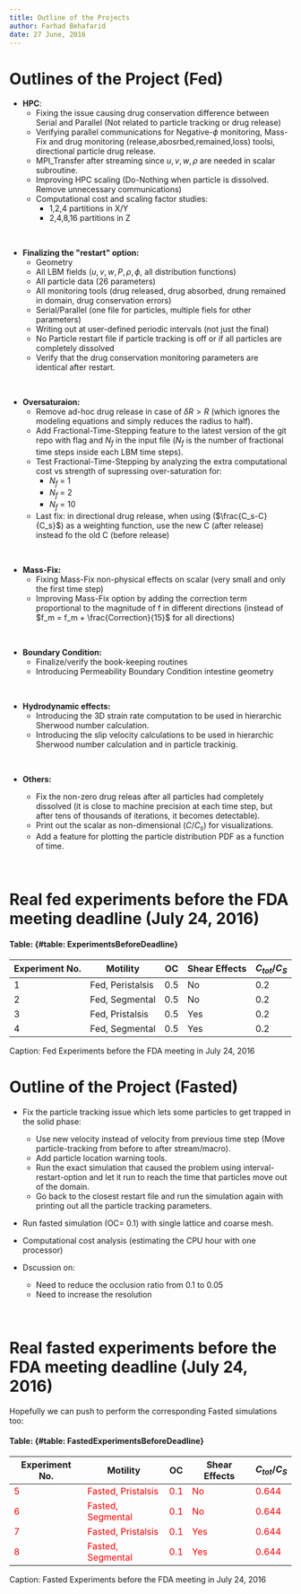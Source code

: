 ```yaml
---
title: Outline of the Projects
author: Farhad Behafarid
date: 27 June, 2016
---
```


# Outlines of the Project (Fed)

* **HPC**:
	* Fixing the issue causing drug conservation difference between Serial and Parallel (Not related to particle tracking or drug release)
	* Verifying parallel communications for Negative-$\phi$ monitoring, Mass-Fix and drug monitoring (release,abosrbed,remained,loss) toolsi, directional particle drug release.
	* MPI_Transfer after streaming since $u, v, w, \rho$ are needed in scalar subroutine.
	* Improving HPC scaling (Do-Nothing when particle is dissolved. Remove unnecessary communications)
	* Computational cost and scaling factor studies:
		* 1,2,4 partitions in X/Y 
		* 2,4,8,16 partitions in Z

&nbsp;


* **Finalizing the "restart" option:**
	* Geometry
	* All LBM fields ($u, v, w, P, \rho, \phi$,  all distribution functions)
	* All particle data (26 parameters)
	* All monitoring tools (drug released, drug absorbed, drung remained in domain, drug conservation errors)
	* Serial/Parallel (one file for particles, multiple fiels for other parameters)
	* Writing out at user-defined periodic intervals (not just the final)
	* No Particle restart file if particle tracking is off or if all particles are completely dissolved
	* Verify that the drug conservation monitoring parameters are identical after restart.

&nbsp;

* **Oversaturaion:**
	* Remove ad-hoc drug release in case of  $\delta R > R$ (which ignores the modeling equations and simply reduces the radius to half).
	* Add Fractional-Time-Stepping feature to the latest version of the git repo with flag and $N_f$ in the input file ($N_f$ is the number of fractional time steps inside each LBM time steps).
	* Test Fractional-Time-Stepping by analyzing the extra computational cost vs strength of supressing over-saturation for:
		* $N_f$ = 1
		* $N_f$ = 2
		* $N_f$ = 10
	* Last fix: in directional drug release, when using ($\frac{C_s-C}{C_s}$) as a weighting function, use the new C (after release) instead fo the old C (before release)

&nbsp;

* **Mass-Fix:**
	* Fixing Mass-Fix non-physical effects on scalar (very small and only the first time step)
	* Improving Mass-Fix option by adding the correction term proportional to the magnitude of f in different directions (instead of $f_m = f_m + \frac{Correction}{15}$ for all directions)

&nbsp;

* **Boundary Condition:** 
	* Finalize/verify the book-keeping routines
	* Introducing Permeability Boundary Condition intestine geometry

&nbsp;

* **Hydrodynamic effects:**
	* Introducing the 3D strain rate computation to be used in  hierarchic Sherwood number calculation.
	* Introducing the slip velocity calculations to be used in hierarchic Sherwood number calculation and in particle trackinig.

&nbsp;

* **Others:**

	* Fix the non-zero drug releas after all particles had completely dissolved (it is close to machine precision at each time step, but after tens of thousands of iterations, it becomes detectable).
	* Print out the scalar as non-dimensional ($C/C_s$) for visualizations.
	* Add a feature for plotting the particle distribution PDF as a function of time.


&nbsp;



# Real fed experiments before the FDA meeting deadline (July 24, 2016)

#### Table:  {#table: ExperimentsBeforeDeadline}

| Experiment No.                | Motility                                      | OC                            |Shear Effects                  |$C_{tot}/C_S$  |
|-------------------------------|-----------------------------------------------|-------------------------------|-------------------------------|---------------|
| 1                             |                        Fed,    Peristalsis    | 0.5                           | No                            |0.2            |
| 2                             |                        Fed,    Segmental      | 0.5                           | No                            |0.2            |
| 3                             |                        Fed,    Pristalsis     | 0.5                           | Yes                           |0.2            |
| 4                             |                        Fed,    Segmental      | 0.5                           | Yes                           |0.2            |

Caption: Fed Experiments before the FDA meeting in July 24, 2016
























# Outline of the Project (Fasted)

* Fix the particle tracking issue which lets some particles to get trapped in the solid phase:
	* Use new velocity instead of velocity from previous time step (Move particle-tracking from before to after stream/macro).
	* Add particle location warning tools. 
	* Run the exact simulation that caused the problem using interval-restart-option and let it run to reach the time that particles move out of the domain.
	* Go back to the closest restart file and run the simulation again with printing out all the particle tracking parameters.

* Run fasted simulation (OC= 0.1) with single lattice and coarse mesh.

* Computational cost analysis (estimating the CPU hour with one processor)

* Dscussion on:
	* Need to reduce the occlusion ratio from 0.1 to 0.05
	* Need to increase the resolution


&nbsp;


# Real fasted experiments before the FDA meeting deadline (July 24, 2016)

Hopefully we can push to perform the corresponding Fasted simulations too:

#### Table:  {#table: FastedExperimentsBeforeDeadline}

| Experiment No.                | Motility                                      | OC                            |Shear Effects                  |$C_{tot}/C_S$  		|
|-------------------------------|-----------------------------------------------|-------------------------------|-------------------------------|-------------------------------|
|<span style="color:red"> 5     |<span style="color:red">Fasted, Pristalsis     |<span style="color:red"> 0.1   |<span style="color:red"> No    |<span style="color:red"> 0.644 |
|<span style="color:red"> 6     |<span style="color:red">Fasted, Segmental      |<span style="color:red"> 0.1   |<span style="color:red"> No    |<span style="color:red"> 0.644 |
|<span style="color:red"> 7     |<span style="color:red">Fasted, Pristalsis     |<span style="color:red"> 0.1   |<span style="color:red"> Yes   |<span style="color:red"> 0.644 |
|<span style="color:red"> 8     |<span style="color:red">Fasted, Segmental      |<span style="color:red"> 0.1   |<span style="color:red"> Yes   |<span style="color:red"> 0.644 |

Caption: Fasted Experiments before the FDA meeting in July 24, 2016

